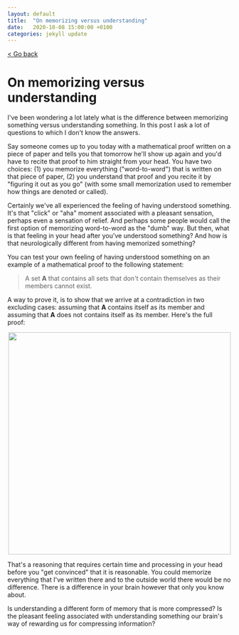 ```yaml
---
layout: default
title:  "On memorizing versus understanding"
date:   2020-10-08 15:00:00 +0100
categories: jekyll update
---
```


<p>
   <a href="/science-docs/#science_blog_and_thoughts">
      < Go back
  </a>
</p>

# On memorizing versus understanding

I've been wondering a lot lately what is the difference between memorizing something versus understanding something. In this post I ask a lot of questions to which I don't know the answers.

Say someone comes up to you today with a mathematical proof written on a piece of paper and tells you that tomorrow he'll show up again and you'd have to recite that proof to him straight from your head. You have two choices: (1) you memorize everything ("word-to-word") that is written on that piece of paper, (2) you understand that proof and you recite it by "figuring it out as you go" (with some small memorization used to remember how things are denoted or called).

Certainly we've all experienced the feeling of having understood something. It's that "click" or "aha" moment associated with a pleasant sensation, perhaps even a sensation of relief. And perhaps some people would call the first option of memorizing word-to-word as the "dumb" way. But then, what is that feeling in your head after you've understood something? And how is that neurologically different from having memorized something?

You can test your own feeling of having understood something on an example of a mathematical proof to the following statement:

> A set **A** that contains all sets that don't contain themselves as their members cannot exist.

A way to prove it, is to show that we arrive at a contradiction in two excluding cases: assuming that **A** contains itself as its member and assuming that **A** does not contains itself as its member. Here's the full proof:

<p align="center">
  <img src="https://github.com/camillejr/science-docs/raw/master/_posts/A-set.png" width="500">
</p>

That's a reasoning that requires certain time and processing in your head before you "get convinced" that it is reasonable. You could memorize everything that I've written there and to the outside world there would be no difference. There is a difference in your brain however that only you know about.

Is understanding a different form of memory that is more compressed? Is the pleasant feeling associated with understanding something our brain's way of rewarding us for compressing information?
